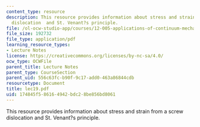 ```yaml
---
content_type: resource
description: This resource provides information about stress and strain from a screw
  dislocation  and St. Venant?s principle.
file: /ol-ocw-studio-app/courses/12-005-applications-of-continuum-mechanics-to-earth-atmospheric-and-planetary-sciences-spring-2006/174845f586164942bdc28be856bd8061_lec19.pdf
file_size: 192732
file_type: application/pdf
learning_resource_types:
- Lecture Notes
license: https://creativecommons.org/licenses/by-nc-sa/4.0/
ocw_type: OCWFile
parent_title: Lecture Notes
parent_type: CourseSection
parent_uid: 556c63fc-b90f-9c17-add0-463a86844cdb
resourcetype: Document
title: lec19.pdf
uid: 174845f5-8616-4942-bdc2-8be856bd8061
---
```

This resource provides information about stress and strain from a screw dislocation  and St. Venant?s principle.